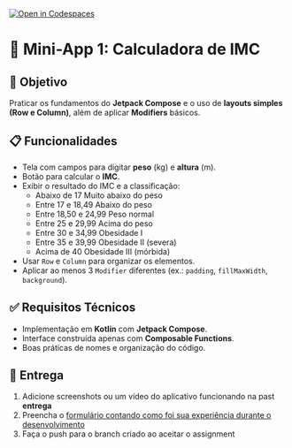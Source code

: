 [![Open in Codespaces](https://classroom.github.com/assets/launch-codespace-2972f46106e565e64193e422d61a12cf1da4916b45550586e14ef0a7c637dd04.svg)](https://classroom.github.com/open-in-codespaces?assignment_repo_id=21202120)
# 📱 Mini-App 1: Calculadora de IMC

## 🎯 Objetivo
Praticar os fundamentos do **Jetpack Compose** e o uso de **layouts simples (Row e Column)**, além de aplicar **Modifiers** básicos.

## 📋 Funcionalidades
- Tela com campos para digitar **peso** (kg) e **altura** (m).
- Botão para calcular o **IMC**.
- Exibir o resultado do IMC e a classificação:
  - Abaixo de 17	Muito abaixo do peso
  - Entre 17 e 18,49	Abaixo do peso
  - Entre 18,50 e 24,99	Peso normal
  - Entre 25 e 29,99	Acima do peso
  - Entre 30 e 34,99	Obesidade I
  - Entre 35 e 39,99	Obesidade II (severa)
  - Acima de 40	Obesidade III (mórbida)
- Usar `Row` e `Column` para organizar os elementos.
- Aplicar ao menos 3 `Modifier` diferentes (ex.: `padding`, `fillMaxWidth`, `background`).

## ✅ Requisitos Técnicos
- Implementação em **Kotlin** com **Jetpack Compose**.
- Interface construída apenas com **Composable Functions**.
- Boas práticas de nomes e organização do código.

## 🚚 Entrega
1. Adicione screenshots ou um vídeo do aplicativo funcionando na past **entrega**
2. Preencha o <a href="https://forms.gle/ytpnh6PRjFaFxcBQ7" target="_blank">formulário contando como foi sua experiência durante o desenvolvimento</a>
3. Faça o push para o branch criado ao aceitar o assignment

